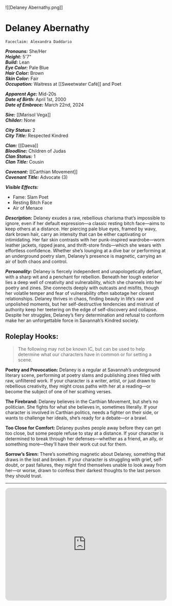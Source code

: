 ![[Delaney Abernathy.png]]
# Delaney Abernathy
	Faceclaim: Alexandra Daddario

***Pronouns:*** She/Her  
***Height:*** 5'7"  
***Build:*** Lean  
***Eye Color:*** Pale Blue  
***Hair Color:*** Brown  
***Skin Color:*** Fair  
***Occupation:*** Waitress at [[Sweetwater Café]] and Poet  

***Apparent Age:*** Mid-20s  
***Date of Birth:*** April 1st, 2000  
***Date of Embrace:*** March 22nd, 2024  

***Sire:*** [[Marisol Vega]]  
***Childer:*** None  

***City Status:*** 2  
***City Title:*** Respected Kindred  

***Clan:*** [[Daeva]]  
***Bloodline:*** Children of Judas  
***Clan Status:*** 1  
***Clan Title:*** Cousin  

***Covenant:*** [[Carthian Movement]]  
***Covenant Title:*** Advocate (3)  

***Visible Effects:***  
- Fame: Slam Poet  
- Resting Bitch Face  
- Air of Menace  

***Description:***
Delaney exudes a raw, rebellious charisma that’s impossible to ignore, even if her default expression—a classic resting bitch face—aims to keep others at a distance. Her piercing pale blue eyes, framed by wavy, dark brown hair, carry an intensity that can be either captivating or intimidating. Her fair skin contrasts with her punk-inspired wardrobe—worn leather jackets, ripped jeans, and thrift-store finds—which she wears with effortless confidence. Whether she’s lounging at a dive bar or performing at an underground poetry slam, Delaney’s presence is magnetic, carrying an air of both chaos and control. 

***Personality:***
Delaney is fiercely independent and unapologetically defiant, with a sharp wit and a penchant for rebellion. Beneath her tough exterior lies a deep well of creativity and vulnerability, which she channels into her poetry and zines. She connects deeply with outcasts and misfits, though her volatile temper and fear of vulnerability often sabotage her closest relationships. Delaney thrives in chaos, finding beauty in life’s raw and unpolished moments, but her self-destructive tendencies and mistrust of authority keep her teetering on the edge of self-discovery and collapse. Despite her struggles, Delaney’s fiery determination and refusal to conform make her an unforgettable force in Savannah’s Kindred society.

## Roleplay Hooks:
>The following may not be known IC, but can be used to help determine what our characters have in common or for setting a scene.

**Poetry and Provocation:** Delaney is a regular at Savannah’s underground literary scene, performing at poetry slams and publishing zines filled with raw, unfiltered work. If your character is a writer, artist, or just drawn to rebellious creativity, they might cross paths with her at a reading—or become the subject of one of her scathing verses.

**The Firebrand:** Delaney believes in the Carthian Movement, but she’s no politician. She fights for what she believes in, sometimes literally. If your character is involved in Carthian politics, needs a fighter on their side, or wants to challenge her ideals, she’s ready for a debate—or a brawl.

**Too Close for Comfort:** Delaney pushes people away before they can get too close, but some people refuse to stay at a distance. If your character is determined to break through her defenses—whether as a friend, an ally, or something more—they’ll have their work cut out for them.

**Sorrow’s Siren:** There’s something magnetic about Delaney, something that draws in the lost and broken. If your character is struggling with grief, self-doubt, or past failures, they might find themselves unable to look away from her—or worse, drawn to confess their darkest thoughts to the last person they should trust.

---

<iframe style="border-radius:12px" src="https://open.spotify.com/embed/playlist/0DS3J7Ej7K7mKtakSLiY3w?utm_source=generator" width="100%" height="352" frameBorder="0" allowfullscreen="" allow="autoplay; clipboard-write; encrypted-media; fullscreen; picture-in-picture" loading="lazy"></iframe>  